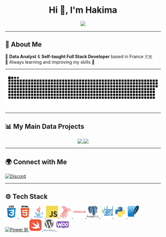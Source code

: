 <h1 align="center">Hi 👋, I'm Hakima</h1>

<p align="center">
    <img src="https://readme-typing-svg.herokuapp.com?duration=2000&color=FF0099&center=true&vCenter=true&lines=Data+Analyst;Full+Stack+Developer">
</p>

---

## 🌟 About Me  

🔹 **Data Analyst** & **Self-taught Full Stack Developer** based in France 🇫🇷  
🔹 Always learning and improving my skills 🚀  

---

<!-- snake graph -->
<div align="center">
  <picture>
    <source media="(prefers-color-scheme: dark)" srcset="https://github.com/haaaaakima/haaaaakima/blob/main/snake-dark.svg" />
    <source media="(prefers-color-scheme: light), (prefers-color-scheme: no-preference)" srcset="https://github.com/haaaaakima/haaaaakima/blob/main/snake.svg" />
    <img src="https://github.com/haaaaakima/haaaaakima/blob/main/snake.svg" alt="github-snake" />
  </picture>
</div>

---

## 📊 My Main Data Projects  

<div align="center">
  <a href="https://github.com/haaaaakima/rapport-de-stage">
    <img align="center" src="https://github-readme-stats.vercel.app/api/pin/?username=haaaaakima&repo=rapport-de-stage&theme=algolia" />
  </a>
  <a href="https://github.com/haaaaakima/projet-airbus/blob/main/README.md">
    <img align="center" src="https://github-readme-stats.vercel.app/api/pin/?username=haaaaakima&repo=Projet-Airbus&theme=algolia" />
  </a>
</div>

---

## 🌍 Connect with Me  

<p>
    <a href="https://discord.com/users/haaaaakima">
        <img src="https://img.shields.io/badge/Discord-5865F2?style=for-the-badge&logo=discord&logoColor=white" alt="Discord">
    </a>
</p>

---

## ⚙️ Tech Stack  

<p>
    <a href="https://www.w3schools.com/css/" target="_blank">
        <img src="https://raw.githubusercontent.com/devicons/devicon/master/icons/css3/css3-original-wordmark.svg" alt="CSS3" width="40" height="40"/> 
    </a>
    <a href="https://www.w3.org/html/" target="_blank">
        <img src="https://raw.githubusercontent.com/devicons/devicon/master/icons/html5/html5-original-wordmark.svg" alt="HTML5" width="40" height="40"/> 
    </a>
    <a href="https://www.java.com" target="_blank">
        <img src="https://raw.githubusercontent.com/devicons/devicon/master/icons/java/java-original.svg" alt="Java" width="40" height="40"/> 
    </a>
    <a href="https://developer.mozilla.org/en-US/docs/Web/JavaScript" target="_blank">
        <img src="https://raw.githubusercontent.com/devicons/devicon/master/icons/javascript/javascript-original.svg" alt="JavaScript" width="40" height="40"/> 
    </a>
    <a href="https://www.microsoft.com/en-us/sql-server" target="_blank">
        <img src="https://raw.githubusercontent.com/devicons/devicon/master/icons/microsoftsqlserver/microsoftsqlserver-plain.svg" alt="SQL Server" width="40" height="40"/> 
    </a>
    <a href="https://www.oracle.com/" target="_blank">
        <img src="https://raw.githubusercontent.com/devicons/devicon/master/icons/oracle/oracle-original.svg" alt="Oracle" width="40" height="40"/> 
    </a>
    <a href="https://www.postgresql.org" target="_blank">
        <img src="https://raw.githubusercontent.com/devicons/devicon/master/icons/postgresql/postgresql-original-wordmark.svg" alt="PostgreSQL" width="40" height="40"/> 
    </a>
    <a href="https://www.talend.com/" target="_blank">
        <img src="https://raw.githubusercontent.com/zigmoo/svg_images/main/Talend_logo.svg" alt="Talend" width="40" height="40"/> 
    </a>
    <a href="https://www.python.org" target="_blank">
        <img src="https://raw.githubusercontent.com/devicons/devicon/master/icons/python/python-original.svg" alt="Python" width="40" height="40"/> 
    </a>
    <a href="https://www.sqlite.org/" target="_blank">
        <img src="https://raw.githubusercontent.com/devicons/devicon/master/icons/sqlite/sqlite-original.svg" alt="SQLite" width="40" height="40"/> 
    </a>
    <a href="https://powerbi.microsoft.com/" target="_blank">
        <img src="https://raw.githubusercontent.com/microsoft/PowerBI-Icons/main/SVG/Power-BI.svg" alt="Power BI" width="40" height="40"/> 
    </a>
    <a href="https://developer.apple.com/xcode/swiftui/" target="_blank">
        <img src="https://raw.githubusercontent.com/devicons/devicon/master/icons/swift/swift-original.svg" alt="SwiftUI" width="40" height="40"/>
    </a>
    <a href="https://wordpress.org/" target="_blank">
        <img src="https://raw.githubusercontent.com/devicons/devicon/master/icons/wordpress/wordpress-original.svg" alt="WordPress" width="40" height="40"/> 
    </a>
    <a href="https://woocommerce.com/" target="_blank">
        <img src="https://raw.githubusercontent.com/devicons/devicon/master/icons/woocommerce/woocommerce-original.svg" alt="WooCommerce" width="40" height="40"/> 
    </a>
</p>

